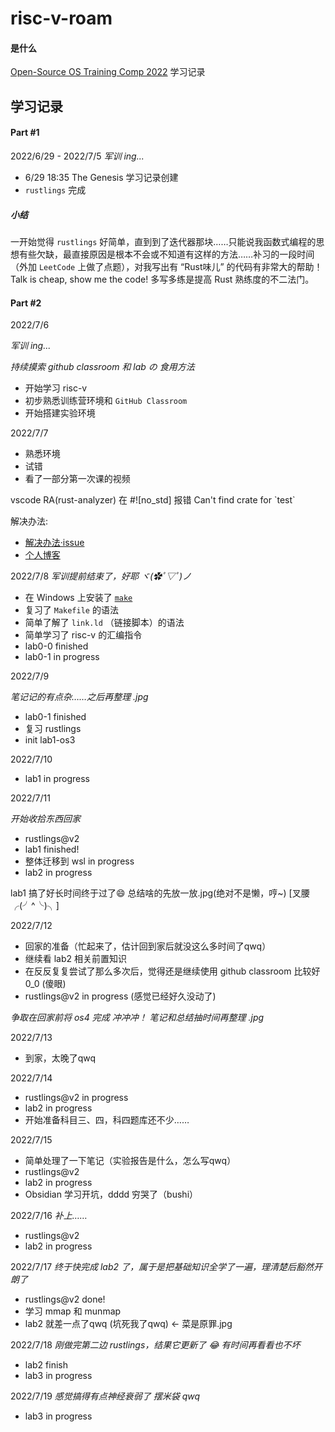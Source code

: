 # risc-v-roam

#### 是什么
[Open-Source OS Training Comp 2022](https://github.com/LearningOS/rust-based-os-comp2022) 学习记录

## 学习记录

#### Part #1
2022/6/29 - 2022/7/5 
*军训 ing...*
- 6/29 18:35 The Genesis 学习记录创建
- `rustlings` 完成

##### 小结
一开始觉得 `rustlings` 好简单，直到到了迭代器那块……只能说我函数式编程的思想有些欠缺，最直接原因是根本不会或不知道有这样的方法……补习的一段时间（外加 `LeetCode` 上做了点题），对我写出有 “Rust味儿” 的代码有非常大的帮助！
Talk is cheap, show me the code! 多写多练是提高 Rust 熟练度的不二法门。


#### Part #2
2022/7/6

*军训 ing...*

*持续摸索 github classroom 和 lab の 食用方法*

- 开始学习 risc-v
- 初步熟悉训练营环境和 `GitHub Classroom` 
- 开始搭建实验环境

2022/7/7

- 熟悉环境
- 试错
- 看了一部分第一次课的视频

vscode RA(rust-analyzer) 在 \#\![no_std] 报错 Can't find crate for \`test\`

解决办法:
- [解决办法·issue](https://github.com/rust-lang/rust-analyzer/issues/10716)
- [个人博客](https://www.cnblogs.com/slime04/p/16456463.html)

2022/7/8
*军训提前结束了，好耶 ヾ(✿ﾟ▽ﾟ)ノ*

- 在 Windows 上安装了 [`make`](https://www.technewstoday.com/install-and-use-make-in-windows/)
- 复习了 `Makefile` 的语法
- 简单了解了 `link.ld` （链接脚本）的语法
- 简单学习了 risc-v 的汇编指令
- lab0-0 finished
- lab0-1 in progress

2022/7/9

*笔记记的有点杂……之后再整理 .jpg*

- lab0-1 finished
- 复习 rustlings
- init lab1-os3

2022/7/10

- lab1 in progress

2022/7/11

*开始收拾东西回家*

- rustlings@v2
- lab1 finished!
- 整体迁移到 wsl in progress
- lab2 in progress

lab1 搞了好长时间终于过了:smile:
总结啥的先放一放.jpg(绝对不是懒，哼~)
[叉腰╭(╯^╰)╮]

2022/7/12

- 回家的准备（忙起来了，估计回到家后就没这么多时间了qwq）
- 继续看 lab2 相关前置知识
- 在反反复复尝试了那么多次后，觉得还是继续使用 github classroom 比较好 0_0 (傻眼)
- rustlings@v2 in progress (感觉已经好久没动了)

*争取在回家前将 os4 完成 冲冲冲！*
*笔记和总结抽时间再整理 .jpg*

2022/7/13

- 到家，太晚了qwq

2022/7/14

- rustlings@v2 in progress 
- lab2 in progress
- 开始准备科目三、四，科四题库还不少……

2022/7/15

- 简单处理了一下笔记（实验报告是什么，怎么写qwq）
- rustlings@v2
- lab2 in progress
- Obsidian 学习开坑，dddd 穷哭了（bushi）

2022/7/16
*补上……*

- rustlings@v2
- lab2 in progress

2022/7/17
*终于快完成 lab2 了，属于是把基础知识全学了一遍，理清楚后豁然开朗了*

- rustlings@v2 done!
- 学习 mmap 和 munmap
- lab2 就差一点了qwq (坑死我了qwq) <- 菜是原罪.jpg

2022/7/18
*刚做完第二边 rustlings，结果它更新了 :joy: 有时间再看看也不坏*

- lab2 finish
- lab3 in progress

2022/7/19
*感觉搞得有点神经衰弱了 摆米袋 qwq*

- lab3 in progress
